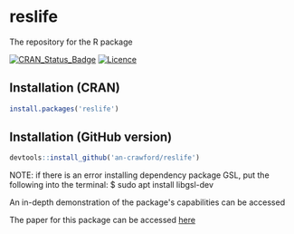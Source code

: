 # reslife

The repository for the R package 

[![CRAN_Status_Badge](https://www.r-pkg.org/badges/version/reslife)](https://cran.r-project.org/web/packages/reslife/index.html)
[![Licence](https://img.shields.io/badge/license-GPL--3-blue.svg)](https://www.gnu.org/licenses/gpl-3.0.en.html)

## Installation (CRAN)
```r
install.packages('reslife')
```

## Installation (GitHub version)

```r
devtools::install_github('an-crawford/reslife')
```


NOTE: if there is an error installing dependency package GSL, put the following into the terminal: 
$ sudo apt install libgsl-dev 


An in-depth demonstration of the package's capabilities can be accessed 

The paper for this package can be accessed [here](https://arxiv.org/pdf/2308.07410.pdf)
